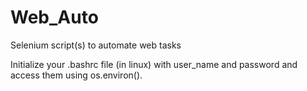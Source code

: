 # Web_Auto
Selenium script(s) to automate web tasks

Initialize your .bashrc file (in linux) with user_name and password and access them using os.environ().
